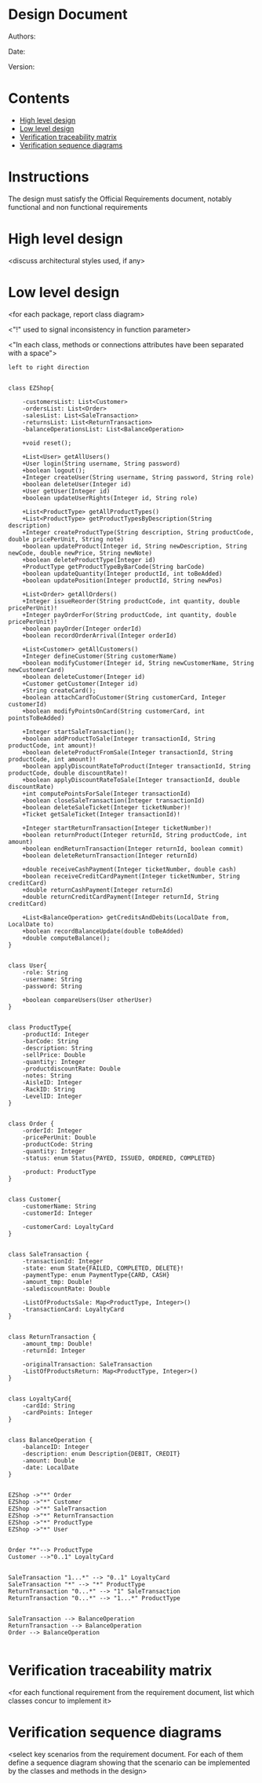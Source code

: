 # Design Document 


Authors: 

Date:

Version:


# Contents

- [High level design](#package-diagram)
- [Low level design](#class-diagram)
- [Verification traceability matrix](#verification-traceability-matrix)
- [Verification sequence diagrams](#verification-sequence-diagrams)

# Instructions

The design must satisfy the Official Requirements document, notably functional and non functional requirements

# High level design 

<discuss architectural styles used, if any>
<report package diagram>






# Low level design

<for each package, report class diagram>

<"!" used to signal inconsistency in function parameter>

<"In each class, methods or connections attributes have been separated with a space">

```plantuml
left to right direction


class EZShop{

    -customersList: List<Customer>
    -ordersList: List<Order>
    -salesList: List<SaleTransaction>
    -returnsList: List<ReturnTransaction>
    -balanceOperationsList: List<BalanceOperation>

    +void reset();

    +List<User> getAllUsers()
    +User login(String username, String password)
    +boolean logout();
    +Integer createUser(String username, String password, String role)
    +boolean deleteUser(Integer id)
    +User getUser(Integer id)
    +boolean updateUserRights(Integer id, String role)

    +List<ProductType> getAllProductTypes()
    +List<ProductType> getProductTypesByDescription(String description)
    +Integer createProductType(String description, String productCode, double pricePerUnit, String note)
    +boolean updateProduct(Integer id, String newDescription, String newCode, double newPrice, String newNote)
    +boolean deleteProductType(Integer id)
    +ProductType getProductTypeByBarCode(String barCode)
    +boolean updateQuantity(Integer productId, int toBeAdded)
    +boolean updatePosition(Integer productId, String newPos)
    
    +List<Order> getAllOrders()
    +Integer issueReorder(String productCode, int quantity, double pricePerUnit)!
    +Integer payOrderFor(String productCode, int quantity, double pricePerUnit)!
    +boolean payOrder(Integer orderId)
    +boolean recordOrderArrival(Integer orderId)

    +List<Customer> getAllCustomers()
    +Integer defineCustomer(String customerName)
    +boolean modifyCustomer(Integer id, String newCustomerName, String newCustomerCard)
    +boolean deleteCustomer(Integer id)
    +Customer getCustomer(Integer id)
    +String createCard();
    +boolean attachCardToCustomer(String customerCard, Integer customerId)
    +boolean modifyPointsOnCard(String customerCard, int pointsToBeAdded)

    +Integer startSaleTransaction();
    +boolean addProductToSale(Integer transactionId, String productCode, int amount)!
    +boolean deleteProductFromSale(Integer transactionId, String productCode, int amount)!
    +boolean applyDiscountRateToProduct(Integer transactionId, String productCode, double discountRate)!
    +boolean applyDiscountRateToSale(Integer transactionId, double discountRate)
    +int computePointsForSale(Integer transactionId)
    +boolean closeSaleTransaction(Integer transactionId)
    +boolean deleteSaleTicket(Integer ticketNumber)!
    +Ticket getSaleTicket(Integer transactionId)!

    +Integer startReturnTransaction(Integer ticketNumber)!
    +boolean returnProduct(Integer returnId, String productCode, int amount)
    +boolean endReturnTransaction(Integer returnId, boolean commit)
    +boolean deleteReturnTransaction(Integer returnId)

    +double receiveCashPayment(Integer ticketNumber, double cash)  
    +boolean receiveCreditCardPayment(Integer ticketNumber, String creditCard)
    +double returnCashPayment(Integer returnId)
    +double returnCreditCardPayment(Integer returnId, String creditCard)

    +List<BalanceOperation> getCreditsAndDebits(LocalDate from, LocalDate to)
    +boolean recordBalanceUpdate(double toBeAdded)
    +double computeBalance();
}


class User{
    -role: String
    -username: String
    -password: String

    +boolean compareUsers(User otherUser)
}


class ProductType{
    -productId: Integer
    -barCode: String
    -description: String
    -sellPrice: Double
    -quantity: Integer
    -productdiscountRate: Double
    -notes: String
    -AisleID: Integer
    -RackID: String
    -LevelID: Integer
}


class Order {
    -orderId: Integer
    -pricePerUnit: Double
    -productCode: String
    -quantity: Integer
    -status: enum Status{PAYED, ISSUED, ORDERED, COMPLETED}

    -product: ProductType
}


class Customer{
    -customerName: String
    -customerId: Integer

    -customerCard: LoyaltyCard
}


class SaleTransaction {
    -transactionId: Integer
    -state: enum State{FAILED, COMPLETED, DELETE}!
    -paymentType: enum PaymentType{CARD, CASH}
    -amount_tmp: Double!
    -salediscountRate: Double

    -ListOfProductsSale: Map<ProductType, Integer>()
    -transactionCard: LoyaltyCard
}


class ReturnTransaction {
    -amount_tmp: Double!
    -returnId: Integer

    -originalTransaction: SaleTransaction
    -ListOfProductsReturn: Map<ProductType, Integer>()
}


class LoyaltyCard{
    -cardId: String
    -cardPoints: Integer
}


class BalanceOperation {
    -balanceID: Integer
    -description: enum Description{DEBIT, CREDIT}
    -amount: Double
    -date: LocalDate 
}


EZShop ->"*" Order
EZShop ->"*" Customer
EZShop ->"*" SaleTransaction
EZShop ->"*" ReturnTransaction
EZShop ->"*" ProductType
EZShop ->"*" User


Order "*"--> ProductType
Customer -->"0..1" LoyaltyCard


SaleTransaction "1...*" --> "0..1" LoyaltyCard
SaleTransaction "*" --> "*" ProductType
ReturnTransaction "0...*" --> "1" SaleTransaction
ReturnTransaction "0...*" --> "1...*" ProductType


SaleTransaction --> BalanceOperation
ReturnTransaction --> BalanceOperation
Order --> BalanceOperation


```




# Verification traceability matrix

\<for each functional requirement from the requirement document, list which classes concur to implement it>











# Verification sequence diagrams 
\<select key scenarios from the requirement document. For each of them define a sequence diagram showing that the scenario can be implemented by the classes and methods in the design>

